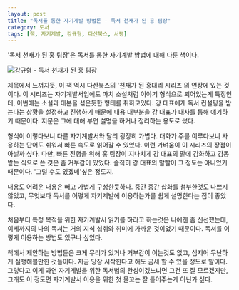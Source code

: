 ```yaml
---
layout: post
title: "독서를 통한 자기계발 방법론 - 독서 천재가 된 홍 팀장"
category: 도서
tags: [책, 자기계발, 강규형, 다산북스, 서평]
---
```


'독서 천재가 된 홍 팀장'은 독서를 통한 자기계발 방법에 대해 다룬 책이다.

![강규형 - 독서 천재가 된 홍 팀장](https://lh3.googleusercontent.com/-ecRV0P1L5L0/WSV-g1jB9sI/AAAAAAAAUEw/8YkamWOP3dwConLeL3ty8wvCQZmuScdKACE0/s360/reading-genius-hong-team-leader-book.jpg "독서를 이용한 자기계발법을 담았다.")

제목에서 느껴지듯, 이 책 역시 다산북스의 '천재가 된 홍대리 시리즈'의 연장에 있는 것이다.
이 시리즈는 자기계발서임에도 마치 소설처럼 이야기 형식으로 되어있는게 특징인데,
이번에는 소설과 대본을 섞은듯한 형태를 취하고있다.
강 대표에게 독서 컨설팅을 받는다는 상황을 설정하고 진행하기 때문에
내용 대부분을 강 대표가 대사를 통해 얘기하기 때문이다.
지문은 그에 대해 부연 설명을 하거나 정리하는 용도로 썼다.

형식이 이렇다보니 다른 자기계발서와 달리 굉장히 가볍다.
대화가 주를 이루다보니 사용하는 단어도 쉬워서 빠른 속도로 읽어갈 수 있었다.
이런 가벼움이 이 시리즈의 장점이 아닐까 싶다.
다만, 빠른 진행을 위해 홍 팀장이 지나치게 강 대표의 말에 감화하고 감동받는 식으로 쓴 것은 좀 거부감이 있었다.
솔직히 강 대표의 말빨이 그 정도는 아니었기 때문이다.
'그럴 수도 있겠네'싶은 정도지.

내용도 어려운 내용은 빼고 가볍게 구성한듯하다.
중간 중간 삽화를 첨부한것도 나쁘지 않았고,
무엇보다 독서를 어떻게 자기계발에 이용하는가를 쉽게 설명한다는 점이 좋았다.

처음부터 특정 목적을 위한 자기계발서 읽기를 하라고 하는것은 나에겐 좀 신선했는데,
이제까지의 나의 독서는 거의 지식 섭취와 취미에 가까운 것이었기 때문이다.
독서를 이렇게 이용하는 방법도 있구나 싶었다.

책에서 제안하는 방법들은 크게 무리가 있거나 거부감이 이는것도 없고,
심지어 무난하게 실행해볼만한 것들이다.
지금 당장 시작한다고 해도 금세 할 수 있을 정도로 말이다.
그렇다고 이게 과연 자기계발을 위한 독서법의 완성이겠느냐면 그건 또 잘 모르겠지만,
그래도 이 정도면 자기계발서 이용을 위한 첫 물꼬는 잘 틀어주는게 아닌가 싶다.
